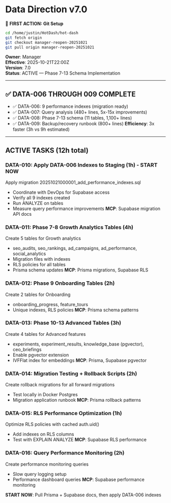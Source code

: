 # Data Direction v7.0

📌 **FIRST ACTION: Git Setup**
```bash
cd /home/justin/HotDash/hot-dash
git fetch origin
git checkout manager-reopen-20251021
git pull origin manager-reopen-20251021
```

**Owner**: Manager  
**Effective**: 2025-10-21T22:00Z  
**Version**: 7.0  
**Status**: ACTIVE — Phase 7-13 Schema Implementation

---

## ✅ DATA-006 THROUGH 009 COMPLETE
- ✅ DATA-006: 9 performance indexes (migration ready)
- ✅ DATA-007: Query analysis (480+ lines, 5x-15x improvements)
- ✅ DATA-008: Phase 7-13 schema (11 tables, 1,100+ lines)
- ✅ DATA-009: Backup/recovery runbook (800+ lines)
**Efficiency**: 3x faster (3h vs 9h estimated)

---

## ACTIVE TASKS (12h total)

### DATA-010: Apply DATA-006 Indexes to Staging (1h) - START NOW
Apply migration 20251021000001_add_performance_indexes.sql
- Coordinate with DevOps for Supabase access
- Verify all 9 indexes created
- Run ANALYZE on tables
- Measure query performance improvements
**MCP**: Supabase migration API docs

### DATA-011: Phase 7-8 Growth Analytics Tables (4h)
Create 5 tables for Growth analytics
- seo_audits, seo_rankings, ad_campaigns, ad_performance, social_analytics
- Migration files with indexes
- RLS policies for all tables
- Prisma schema updates
**MCP**: Prisma migrations, Supabase RLS

### DATA-012: Phase 9 Onboarding Tables (2h)
Create 2 tables for Onboarding
- onboarding_progress, feature_tours
- Unique indexes, RLS policies
**MCP**: Prisma schema patterns

### DATA-013: Phase 10-13 Advanced Tables (3h)
Create 4 tables for Advanced features
- experiments, experiment_results, knowledge_base (pgvector), ceo_briefings
- Enable pgvector extension
- IVFFlat index for embeddings
**MCP**: Prisma, Supabase pgvector

### DATA-014: Migration Testing + Rollback Scripts (2h)
Create rollback migrations for all forward migrations
- Test locally in Docker Postgres
- Migration application runbook
**MCP**: Prisma rollback patterns

### DATA-015: RLS Performance Optimization (1h)
Optimize RLS policies with cached auth.uid()
- Add indexes on RLS columns
- Test with EXPLAIN ANALYZE
**MCP**: Supabase RLS performance

### DATA-016: Query Performance Monitoring (2h)
Create performance monitoring queries
- Slow query logging setup
- Performance dashboard queries
**MCP**: Supabase performance monitoring

**START NOW**: Pull Prisma + Supabase docs, then apply DATA-006 indexes
